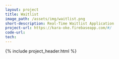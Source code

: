 ```yaml
---
layout: project
title: Waitlist
image_path: /assets/img/waitlist.png
short-description: Real-Time Waitlist Application
project-url: https://kara-oke.firebaseapp.com/#/
code-url:
tech:
---
```


{% include project_header.html %}
